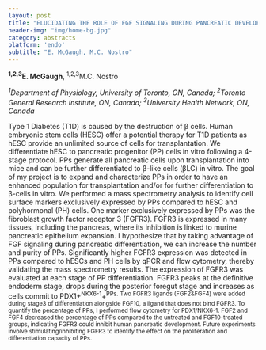 ```yaml
---
layout: post
title: "ELUCIDATING THE ROLE OF FGF SIGNALING DURING PANCREATIC DEVELOPMENT"
header-img: "img/home-bg.jpg"
category: abstracts
platform: 'endo'
subtitle: "E. McGaugh, M.C. Nostro"
---
```

__<sup>1,2,3</sup>E. McGaugh__, <sup>1,2,3</sup>M.C. Nostro

_<sup>1</sup>Department of Physiology, University of Toronto, ON, Canada;
<sup>2</sup>Toronto General Research Institute, ON, Canada; <sup>3</sup>University Health
Network, ON, Canada_

Type 1 Diabetes (T1D) is caused by the destruction of β cells. Human
embryonic stem cells (HESC) offer a potential therapy for T1D patients
as hESC provide an unlimited source of cells for transplantation. We
differentiate hESC to pancreatic progenitor (PP) cells in vitro
following a 4-stage protocol. PPs generate all pancreatic cells upon
transplantation into mice and can be further differentiated to β-like
cells (βLC) in vitro. The goal of my project is to expand and
characterize PPs in order to have an enhanced population for
transplantation and/or for further differentiation to β-cells in vitro.
We performed a mass spectrometry analysis to identify cell surface
markers exclusively expressed by PPs compared to hESC and polyhormonal
(PH) cells. One marker exclusively expressed by PPs was the fibroblast
growth factor receptor 3 (FGFR3). FGFR3 is expressed in many tissues,
including the pancreas, where its inhibition is linked to murine
pancreatic epithelium expansion. I hypothesize that by taking advantage
of FGF signaling during pancreatic differentiation, we can increase the
number and purity of PPs. Significantly higher FGFR3 expression was
detected in PPs compared to hESCs and PH cells by qPCR and flow
cytometry, thereby validating the mass spectrometry results. The
expression of FGFR3 was evaluated at each stage of PP differentiation.
FGFR3 peaks at the definitive endoderm stage, drops during the posterior
foregut stage and increases as cells commit to PDX1</sup>+<sup>NKX6-1</sup>+<sup>PPs. Two
FGFR3 ligands (FGF2&FGF4) were added during stage3 of differentiation
alongside FGF10, a ligand that does not bind FGFR3. To quantify the
percentage of PPs, I performed flow cytometry for PDX1/NKX6-1. FGF2 and
FGF4 decreased the percentage of PPs compared to the untreated and
FGF10-treated groups, indicating FGFR3 could inhibit human pancreatic
development. Future experiments involve stimulating/inhibiting FGFR3 to
identify the effect on the proliferation and differentiation capacity of
PPs.

